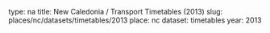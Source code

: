 type: na
title: New Caledonia / Transport Timetables (2013)
slug: places/nc/datasets/timetables/2013
place: nc
dataset: timetables
year: 2013

